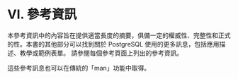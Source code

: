 # VI. 參考資訊

本參考資訊中的內容旨在提供適當長度的摘要，俱備一定的權威性、完整性和正式的性。本書的其他部分可以找到關於 PostgreSQL 使用的更多訊息，包括應用描述、教學或範例表單。 請參閱每個參考頁面上列出的參考資訊。

這些參考訊息也可以在傳統的「man」功能中取得。
